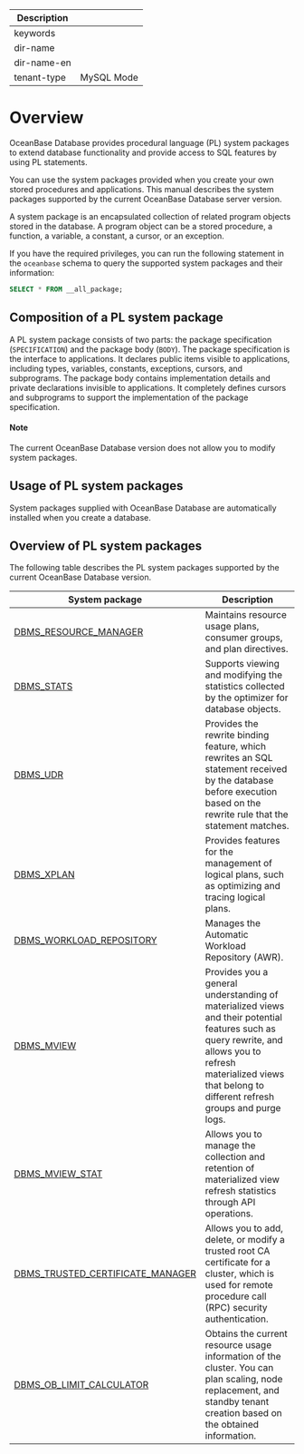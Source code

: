 | Description   |                 |
|---------------|-----------------|
| keywords      |                 |
| dir-name      |                 |
| dir-name-en   |                 |
| tenant-type   | MySQL Mode      |

# Overview

OceanBase Database provides procedural language (PL) system packages to extend database functionality and provide access to SQL features by using PL statements.

You can use the system packages provided when you create your own stored procedures and applications. This manual describes the system packages supported by the current OceanBase Database server version.

A system package is an encapsulated collection of related program objects stored in the database. A program object can be a stored procedure, a function, a variable, a constant, a cursor, or an exception.

If you have the required privileges, you can run the following statement in the `oceanbase` schema to query the supported system packages and their information:

```sql
SELECT * FROM __all_package;
```

## Composition of a PL system package

A PL system package consists of two parts: the package specification (`SPECIFICATION`) and the package body (`BODY`). The package specification is the interface to applications. It declares public items visible to applications, including types, variables, constants, exceptions, cursors, and subprograms. The package body contains implementation details and private declarations invisible to applications. It completely defines cursors and subprograms to support the implementation of the package specification.

  <main id="notice" type='explain'>
    <h4>Note</h4>
    <p>The current OceanBase Database version does not allow you to modify system packages. </p>
  </main>

## Usage of PL system packages

System packages supplied with OceanBase Database are automatically installed when you create a database.

## Overview of PL system packages

The following table describes the PL system packages supported by the current OceanBase Database version.


| System package | Description |
|-------------------------------------------------|------------------------------------|
| [DBMS_RESOURCE_MANAGER](13300.dbms-resource-manager-mysql/100.dbms-resource-manager-overview-mysql.md) | Maintains resource usage plans, consumer groups, and plan directives.  |
| [DBMS_STATS](15900.dbms-stats-mysql/100.dbms-stats-overview-mysql.md) | Supports viewing and modifying the statistics collected by the optimizer for database objects.  |
| [DBMS_UDR](17800.dbms-udr-mysql/100.dbms-udr-overview-mysql.md) | Provides the rewrite binding feature, which rewrites an SQL statement received by the database before execution based on the rewrite rule that the statement matches.  |
| [DBMS_XPLAN](20700.dbms-xplan-mysql/100.dbms-xplan-overview-mysql.md) | Provides features for the management of logical plans, such as optimizing and tracing logical plans.  |
| [DBMS_WORKLOAD_REPOSITORY](17900.dbms-workload-repository-mysql/100.dbms-workload-repository-overview-mysql.md) | Manages the Automatic Workload Repository (AWR).  |
| [DBMS_MVIEW](9950.dbms-mview-mysql/100.dbms-mview-overview-mysql.md) | Provides you a general understanding of materialized views and their potential features such as query rewrite, and allows you to refresh materialized views that belong to different refresh groups and purge logs.  |
| [DBMS_MVIEW_STAT](10050.dbms-mview-stat-mysql/100.dbms-mview-stat-overview-mysql.md) | Allows you to manage the collection and retention of materialized view refresh statistics through API operations.  |
| [DBMS_TRUSTED_CERTIFICATE_MANAGER](16000.dbms-trusted-certificate-manager-mysql/100.dbms-trusted-certificate-manager-overview-mysql.md) | Allows you to add, delete, or modify a trusted root CA certificate for a cluster, which is used for remote procedure call (RPC) security authentication.  |
| [DBMS_OB_LIMIT_CALCULATOR](20900.dbms-limit-calculator-mysql/100.dbms-limit-calculator-overview-mysql.md) | Obtains the current resource usage information of the cluster. You can plan scaling, node replacement, and standby tenant creation based on the obtained information.  |
